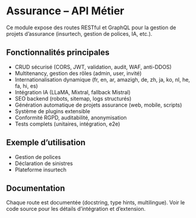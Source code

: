 # Assurance – API Métier

Ce module expose des routes RESTful et GraphQL pour la gestion de projets d’assurance (insurtech, gestion de polices, IA, etc.).

## Fonctionnalités principales
- CRUD sécurisé (CORS, JWT, validation, audit, WAF, anti-DDOS)
- Multitenancy, gestion des rôles (admin, user, invité)
- Internationalisation dynamique (fr, en, ar, amazigh, de, zh, ja, ko, nl, he, fa, hi, es)
- Intégration IA (LLaMA, Mixtral, fallback Mistral)
- SEO backend (robots, sitemap, logs structurés)
- Génération automatique de projets assurance (web, mobile, scripts)
- Système de plugins extensible
- Conformité RGPD, auditabilité, anonymisation
- Tests complets (unitaires, intégration, e2e)

## Exemple d’utilisation
- Gestion de polices
- Déclaration de sinistres
- Plateforme insurtech

## Documentation
Chaque route est documentée (docstring, type hints, multilingue). Voir le code source pour les détails d’intégration et d’extension.
